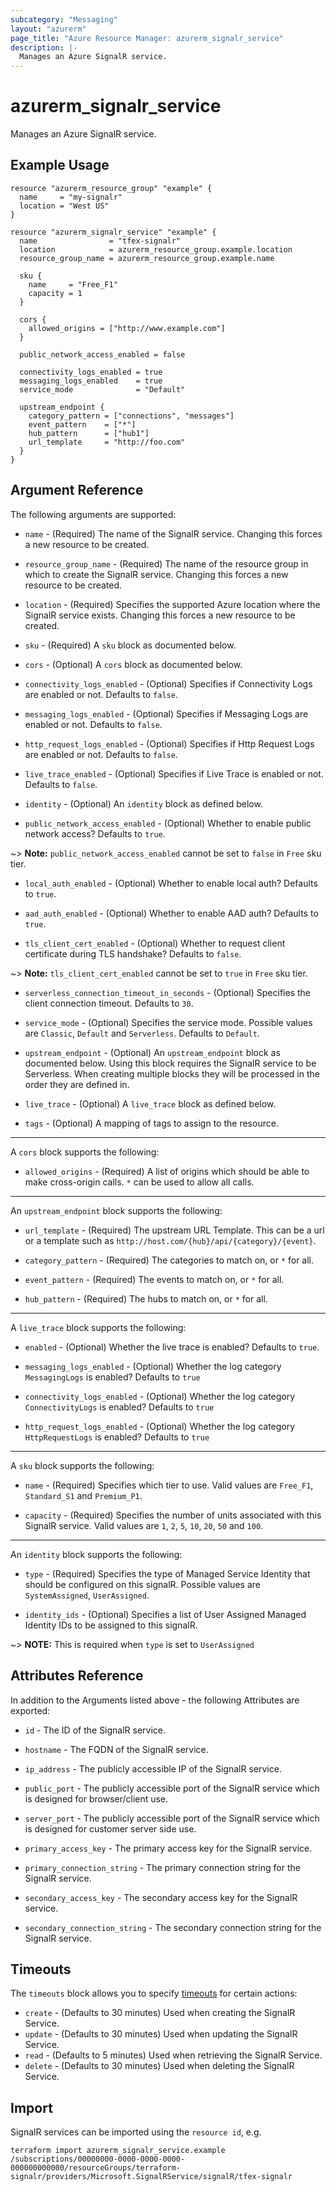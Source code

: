 ```yaml
---
subcategory: "Messaging"
layout: "azurerm"
page_title: "Azure Resource Manager: azurerm_signalr_service"
description: |-
  Manages an Azure SignalR service.
---
```


# azurerm_signalr_service

Manages an Azure SignalR service.

## Example Usage

```hcl
resource "azurerm_resource_group" "example" {
  name     = "my-signalr"
  location = "West US"
}

resource "azurerm_signalr_service" "example" {
  name                = "tfex-signalr"
  location            = azurerm_resource_group.example.location
  resource_group_name = azurerm_resource_group.example.name

  sku {
    name     = "Free_F1"
    capacity = 1
  }

  cors {
    allowed_origins = ["http://www.example.com"]
  }

  public_network_access_enabled = false

  connectivity_logs_enabled = true
  messaging_logs_enabled    = true
  service_mode              = "Default"

  upstream_endpoint {
    category_pattern = ["connections", "messages"]
    event_pattern    = ["*"]
    hub_pattern      = ["hub1"]
    url_template     = "http://foo.com"
  }
}
```

## Argument Reference

The following arguments are supported:

* `name` - (Required) The name of the SignalR service. Changing this forces a new resource to be created.

* `resource_group_name` - (Required) The name of the resource group in which to create the SignalR service. Changing this forces a new resource to be created.

* `location` - (Required) Specifies the supported Azure location where the SignalR service exists. Changing this forces a new resource to be created.

* `sku` - (Required) A `sku` block as documented below.

* `cors` - (Optional) A `cors` block as documented below.

* `connectivity_logs_enabled` - (Optional) Specifies if Connectivity Logs are enabled or not. Defaults to `false`.

* `messaging_logs_enabled` - (Optional) Specifies if Messaging Logs are enabled or not. Defaults to `false`.

* `http_request_logs_enabled` - (Optional) Specifies if Http Request Logs are enabled or not. Defaults to `false`.

* `live_trace_enabled` - (Optional) Specifies if Live Trace is enabled or not. Defaults to `false`.

* `identity` - (Optional) An `identity` block as defined below.

* `public_network_access_enabled` - (Optional) Whether to enable public network access? Defaults to `true`.

~> **Note:** `public_network_access_enabled` cannot be set to `false` in `Free` sku tier.

* `local_auth_enabled` - (Optional) Whether to enable local auth? Defaults to `true`.

* `aad_auth_enabled` - (Optional) Whether to enable AAD auth? Defaults to `true`.

* `tls_client_cert_enabled` - (Optional) Whether to request client certificate during TLS handshake? Defaults to `false`.

~> **Note:** `tls_client_cert_enabled` cannot be set to `true` in `Free` sku tier.

* `serverless_connection_timeout_in_seconds` - (Optional) Specifies the client connection timeout. Defaults to `30`.

* `service_mode` - (Optional) Specifies the service mode. Possible values are `Classic`, `Default` and `Serverless`. Defaults to `Default`.

* `upstream_endpoint` - (Optional) An `upstream_endpoint` block as documented below. Using this block requires the SignalR service to be Serverless. When creating multiple blocks they will be processed in the order they are defined in.

* `live_trace` - (Optional) A `live_trace` block as defined below.

* `tags` - (Optional) A mapping of tags to assign to the resource.

---

A `cors` block supports the following:

* `allowed_origins` - (Required) A list of origins which should be able to make cross-origin calls. `*` can be used to allow all calls.

---

An `upstream_endpoint` block supports the following:

* `url_template` - (Required) The upstream URL Template. This can be a url or a template such as `http://host.com/{hub}/api/{category}/{event}`.

* `category_pattern` - (Required) The categories to match on, or `*` for all.

* `event_pattern` - (Required) The events to match on, or `*` for all.

* `hub_pattern` - (Required) The hubs to match on, or `*` for all.

---

A `live_trace` block supports the following:

* `enabled` - (Optional) Whether the live trace is enabled? Defaults to `true`.

* `messaging_logs_enabled` - (Optional) Whether the log category `MessagingLogs` is enabled? Defaults to `true`

* `connectivity_logs_enabled` - (Optional) Whether the log category `ConnectivityLogs` is enabled? Defaults to `true`

* `http_request_logs_enabled` - (Optional) Whether the log category `HttpRequestLogs` is enabled? Defaults to `true`

---

A `sku` block supports the following:

* `name` - (Required) Specifies which tier to use. Valid values are `Free_F1`, `Standard_S1` and `Premium_P1`.

* `capacity` - (Required) Specifies the number of units associated with this SignalR service. Valid values are `1`, `2`, `5`, `10`, `20`, `50` and `100`.

---

An `identity` block supports the following:

* `type` - (Required) Specifies the type of Managed Service Identity that should be configured on this signalR. Possible values are `SystemAssigned`, `UserAssigned`.

* `identity_ids` - (Optional) Specifies a list of User Assigned Managed Identity IDs to be assigned to this signalR.

~> **NOTE:** This is required when `type` is set to `UserAssigned`

## Attributes Reference

In addition to the Arguments listed above - the following Attributes are exported:

* `id` - The ID of the SignalR service.

* `hostname` - The FQDN of the SignalR service.

* `ip_address` - The publicly accessible IP of the SignalR service.

* `public_port` - The publicly accessible port of the SignalR service which is designed for browser/client use.

* `server_port` - The publicly accessible port of the SignalR service which is designed for customer server side use.

* `primary_access_key` - The primary access key for the SignalR service.

* `primary_connection_string` - The primary connection string for the SignalR service.

* `secondary_access_key` - The secondary access key for the SignalR service.

* `secondary_connection_string` - The secondary connection string for the SignalR service.

## Timeouts

The `timeouts` block allows you to specify [timeouts](https://www.terraform.io/language/resources/syntax#operation-timeouts) for certain actions:

* `create` - (Defaults to 30 minutes) Used when creating the SignalR Service.
* `update` - (Defaults to 30 minutes) Used when updating the SignalR Service.
* `read` - (Defaults to 5 minutes) Used when retrieving the SignalR Service.
* `delete` - (Defaults to 30 minutes) Used when deleting the SignalR Service.

## Import

SignalR services can be imported using the `resource id`, e.g.

```shell
terraform import azurerm_signalr_service.example /subscriptions/00000000-0000-0000-0000-000000000000/resourceGroups/terraform-signalr/providers/Microsoft.SignalRService/signalR/tfex-signalr
```
